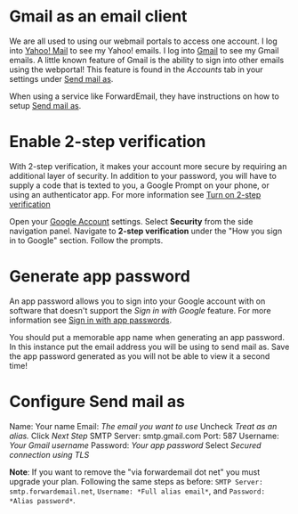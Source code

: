 Gmail as an email client
========================

We are all used to using our webmail portals to access one account. I log into [Yahoo! Mail](https://mail.yahoo.com/) to see my Yahoo! emails. I log into [Gmail](https://gmail.com/) to see my Gmail emails. A little known feature of Gmail is the ability to sign into other emails using the webportal! This feature is found in the *Accounts* tab in your settings under [Send mail as](https://support.google.com/mail/answer/22370?hl=en).

When using a service like ForwardEmail, they have instructions on how to setup [Send mail as](https://forwardemail.net/en/guides/send-mail-as-gmail-custom-domain).

# Enable 2-step verification
With 2-step verification, it makes your account more secure by requiring an additional layer of security. In addition to your password, you will have to supply a code that is texted to you, a Google Prompt on your phone, or using an authenticator app. For more information see [Turn on 2-step verification](https://support.google.com/accounts/answer/185839)

Open your [Google Account](https://support.google.com/accounts/answer/185839?hl=en&co=GENIE.Platform%3DDesktop) settings.
Select __Security__ from the side navigation panel.
Navigate to __2-step verification__ under the "How you sign in to Google" section.
Follow the prompts.

# Generate app password
An app password allows you to sign into your Google account with on software that doesn't support the *Sign in with Google* feature. For more information see [Sign in with app passwords](https://support.google.com/accounts/answer/185833?hl=en).

You should put a memorable app name when generating an app password. In this instance put the email address you will be using to send mail as. Save the app password generated as you will not be able to view it a second time!

# Configure Send mail as
Name: Your name
Email: *The email you want to use*
Uncheck *Treat as an alias.*
Click *Next Step*
SMTP Server: smtp.gmail.com
Port: 587
Username: *Your Gmail username*
Password: *Your app password*
Select *Secured connection using TLS*

__Note__: If you want to remove the "via forwardemail dot net" you must upgrade your plan. Following the same steps as before: `SMTP Server: smtp.forwardemail.net`, `Username: *Full alias email*`, and `Password: *Alias password*`.
